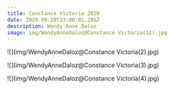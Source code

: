 ```yaml
---
title: Constance Victoria 2020
date: 2020-09-28T23:00:01.286Z
description: Wendy-Anne Daloz
image: img/WendyAnneDaloz@Constance Victoria(12).jpg
---
```

![](img/WendyAnneDaloz@Constance Victoria(2).jpg)

![](img/WendyAnneDaloz@Constance Victoria(3).jpg)

![](img/WendyAnneDaloz@Constance Victoria(4).jpg)
